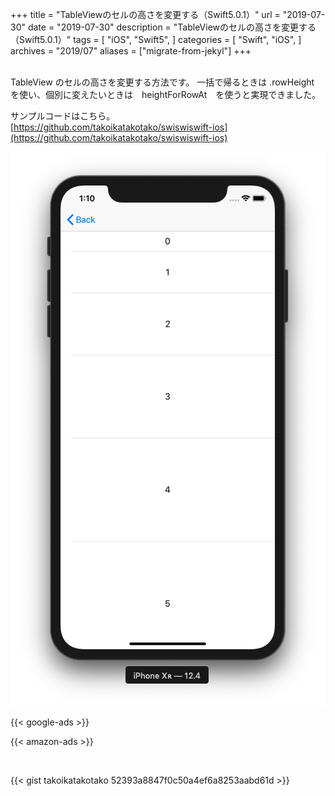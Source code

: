 +++
title = "TableViewのセルの高さを変更する（Swift5.0.1）"
url = "2019-07-30"
date = "2019-07-30"
description = "TableViewのセルの高さを変更する（Swift5.0.1）"
tags = [
    "iOS",
    "Swift5",
]
categories = [
    "Swift",
    "iOS",
]
archives = "2019/07"
aliases = ["migrate-from-jekyl"]
+++

<br>
TableView のセルの高さを変更する方法です。  
一括で帰るときは .rowHeight を使い、個別に変えたいときは　heightForRowAt　を使うと実現できました。

サンプルコードはこちら。  
[https://github.com/takoikatakotako/swiswiswift-ios](https://github.com/takoikatakotako/swiswiswift-ios)


![alt](1.png)

<!-- Google Ads -->
{{< google-ads >}}

<!-- Amazon Ads -->
{{< amazon-ads >}}


<br>

{{< gist takoikatakotako 52393a8847f0c50a4ef6a8253aabd61d >}}
